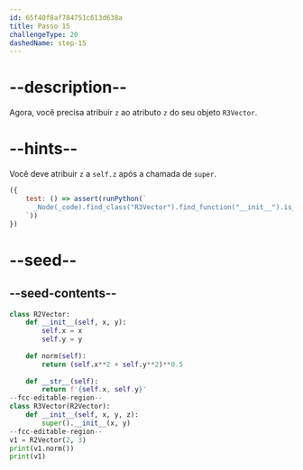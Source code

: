 ```yaml
---
id: 65f40f8af784751c613d638a
title: Passo 15
challengeType: 20
dashedName: step-15
---
```


# --description--

Agora, você precisa atribuir `z` ao atributo `z` do seu objeto `R3Vector`.

# --hints--

Você deve atribuir `z` a `self.z` após a chamada de `super`.

```js
({
    test: () => assert(runPython(`
      _Node(_code).find_class("R3Vector").find_function("__init__").is_ordered("super().__init__(x, y)", "self.z = z")
    `))
})
```

# --seed--

## --seed-contents--

```py
class R2Vector:
    def __init__(self, x, y):
        self.x = x
        self.y = y
        
    def norm(self):
        return (self.x**2 + self.y**2)**0.5
        
    def __str__(self):
        return f'{self.x, self.y}'
--fcc-editable-region--
class R3Vector(R2Vector):
    def __init__(self, x, y, z):
        super().__init__(x, y)
--fcc-editable-region--
v1 = R2Vector(2, 3)
print(v1.norm())
print(v1)
```
